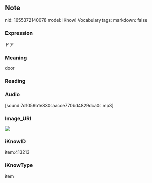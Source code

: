 ## Note
nid: 1655372140078
model: iKnow! Vocabulary
tags: 
markdown: false

### Expression
ドア

### Meaning
door

### Reading


### Audio
[sound:7d1059b1e830caacce770bd4829dca0c.mp3]

### Image_URI
<img src="3bde69dec678e4b0b88a7b82fa788a55.jpg">

### iKnowID
item:413213

### iKnowType
item
